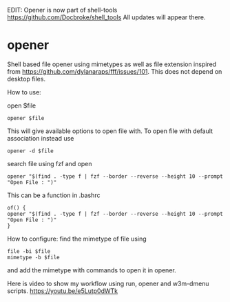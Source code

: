 EDIT: Opener is now part of shell-tools https://github.com/Docbroke/shell_tools
All updates will appear there.


# opener
Shell based file opener using mimetypes as well as file extension inspired from https://github.com/dylanaraps/fff/issues/101. This does not depend on desktop files. 

How to use:

open $file

    opener $file

This will give available options to open file with.
To open file with default association instead use
    
    opener -d $file

search file using fzf and open

    opener "$(find . -type f | fzf --border --reverse --height 10 --prompt "Open File : ")"
This can be a function in .bashrc

    of() { 
    opener "$(find . -type f | fzf --border --reverse --height 10 --prompt "Open File : ")" 
    }

How to configure:
find the mimetype of file using

    file -bi $file
    mimetype -b $file

and add the mimetype with commands to open it in opener.

Here is video to show my workflow using run, opener and w3m-dmenu scripts.
https://youtu.be/e5Lutp0dWTk
